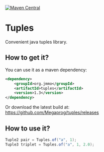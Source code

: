 [![Maven Central](https://maven-badges.herokuapp.com/maven-central/org.jmmo/tuples/badge.png)](https://maven-badges.herokuapp.com/maven-central/org.jmmo/tuples)

Tuples
=============

Convenient java tuples library.

## How to get it?

You can use it as a maven dependency:

```xml
<dependency>
    <groupId>org.jmmo</groupId>
    <artifactId>tuples</artifactId>
    <version>1.3</version>
</dependency>
```

Or download the latest build at:
    https://github.com/Megaprog/tuples/releases

## How to use it?
```java
Tuple2 pair = Tuples.of("a", 1);
Tuple3 triplet = Tuples.of("a", 1, 2.0);
```
